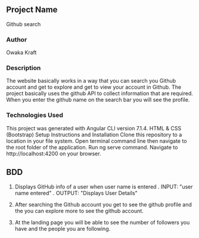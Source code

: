 ## Project Name
Github search


### Author
Owaka Kraft

### Description
The website basically works in a way that you can search you Github account and get to explore and get to view your account in Github. The project basically uses the github API to collect information that are required. When you enter the github name on the search bar you will see the profile.

### Technologies Used
This project was generated with Angular CLI version 7.1.4.
HTML & CSS (Bootstrap)
Setup Instructions and Installation
Clone this repository to a location in your file system.
Open terminal command line then navigate to the root folder of the application.
Run ng serve command.
Navigate to http://localhost:4200 on your browser.

## BDD
1. Displays GitHub info of a user when user name is entered
. INPUT: "user name entered"
. OUTPUT: "Displays User Details"
2. After searching the Github account you get to see the github profile and the you can explore more to see the github account.

3. At the landing page you will be able to see the number of followers you have and the people you are following.
